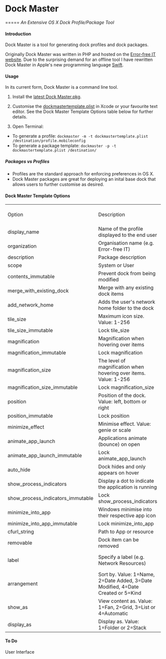 # Dock Master
=====
_An Extensive OS X Dock Profile/Package Tool_

#### Introduction

Dock Master is a tool for generating dock profiles and dock packages.

Originally Dock Master was written in PHP and hosted on the [Error-free IT website](http://errorfreeit.com.au). Due to the surprising demand for an offline tool I have rewritten Dock Master in Apple's new programming language [Swift](https://github.com/apple/swift).

#### Usage

In its current form, Dock Master is a command line tool.

1. Install the [latest Dock Master.pkg](https://github.com/Error-freeIT/Dock-Master/releases/latest).

2. Customise the [dockmastertemplate.plist](https://github.com/Error-freeIT/Dock-Master/releases/download/v0.7/dockmastertemplate.plist) in Xcode or your favourite text editor. See the Dock Master Template Options table below for further details.

3. Open Terminal:

* To generate a profile: `dockmaster -m -t dockmastertemplate.plist /destination/profile.mobileconfig`
* To generate a package template: `dockmaster -p -t dockmastertemplate.plist /destination/`

##### Packages vs Profiles
* Profiles are the standard approach for enforcing preferences in OS X.
* Dock Master packages are great for deploying an inital base dock that allows users to further customise as desired. 

#### Dock Master Template Options

|                                   |                                                                                 |                    |                              | 
|-----------------------------------|---------------------------------------------------------------------------------|--------------------|------------------------------| 
| Option                            | Description                                                                     | Applies to Package | Default                      | 
| display_name                      | Name of the profile displayed to the end user                                   | TRUE               | Custom Dock                  | 
| organization                      | Organisation name (e.g. Error-free IT)                                          | FALSE              |                              | 
| description                       | Package description                                                             | FALSE              |                              | 
| scope                             | System or User                                                                  | FALSE              | System                       | 
| contents_immutable                | Prevent dock from being modified                                                |                    | FALSE                        | 
| merge_with_existing_dock          | Merge with any existing dock items                                              | FALSE              | FALSE                        | 
| add_network_home                  | Adds the user's network home folder to the dock                                 |                    | FALSE                        | 
| tile_size                         | Maximum icon size. Value: 1-256                                                 | TRUE               | 68                           | 
| tile_size_immutable               | Lock tile_size                                                                  | FALSE              | FALSE                        | 
| magnification                     | Magnification when hovering over items                                          | TRUE               | FALSE                        | 
| magnification_immutable           | Lock magnification                                                              | FALSE              | FALSE                        | 
| magnification_size                | The level of magnification when hovering over items. Value: 1-256               | TRUE               | 0                            | 
| magnification_size_immutable      | Lock magnification_size                                                         | FALSE              | FALSE                        | 
| position                          | Position of the dock. Value: left, bottom or right                              | TRUE               | bottom                       | 
| position_immutable                | Lock position                                                                   | FALSE              | FALSE                        | 
| minimize_effect                   | Minimise effect. Value: genie or scale                                          | TRUE               | genie                        | 
| animate_app_launch                | Applications animate (bounce) on open                                           |                    | TRUE                         | 
| animate_app_launch_immutable      | Lock animate_app_launch                                                         | FALSE              | FALSE                        | 
| auto_hide                         | Dock hides and only appears on hover                                            | TRUE               | FALSE                        | 
| show_process_indicators           | Display a dot to indicate the application is running                            |                    | TRUE                         | 
| show_process_indicators_immutable | Lock show_process_indicators                                                    | FALSE              | FALSE                        | 
| minimize_into_app                 | Windows minimise into their respective app icon                                 |                    | FALSE                        | 
| minimize_into_app_immutable       | Lock minimize_into_app                                                          | FALSE              | FALSE                        | 
| cfurl_string                      | Path to App or resource                                                         | TRUE               |                              | 
| removable                         | Dock item can be removed                                                        | TRUE               | FALSE                        | 
| label                             | Specify a label (e.g. Network Resources)                                        | TRUE               | Extracted from cfurl_string  | 
| arrangement                       | Sort by. Value: 1=Name, 2=Date Added, 3=Date Modified, 4=Date Created or 5=Kind | TRUE               | 1                            | 
| show_as                           | View content as. Value: 1=Fan, 2=Grid, 3=List or 4=Automatic                    | TRUE               | 4                            | 
| display_as                        | Display as. Value: 1=Folder or 2=Stack                                          | TRUE               | 2                            | 





#### To Do

User Interface
